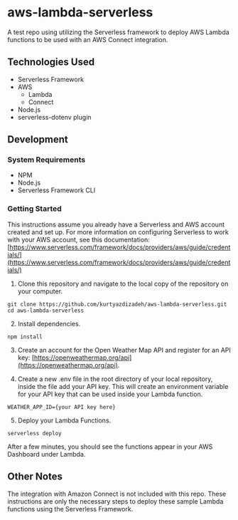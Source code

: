 # aws-lambda-serverless
A test repo using utilizing the Serverless framework to deploy AWS Lambda functions to be used with an AWS Connect integration.



## Technologies Used

- Serverless Framework
- AWS
  - Lambda
  - Connect
- Node.js
- serverless-dotenv plugin

## Development

### System Requirements
- NPM
- Node.js
- Serverless Framework CLI

### Getting Started
This instructions assume you already have a Serverless and AWS account created and set up.
For more information on configuring Serverless to work with your AWS account, see this documentation:
[https://www.serverless.com/framework/docs/providers/aws/guide/credentials/](https://www.serverless.com/framework/docs/providers/aws/guide/credentials/)

1. Clone this repository and navigate to the local copy of the repository on your computer.

```shell
git clone https://github.com/kurtyazdizadeh/aws-lambda-serverless.git
cd aws-lambda-serverless
```

2. Install dependencies.
```shell
npm install
```

3. Create an account for the Open Weather Map API and register for an API key: [https://openweathermap.org/api](https://openweathermap.org/api).

4. Create a new .env file in the root directory of your local repository, inside the file add your API key. This will create an environment variable for your API key that can be used inside your Lambda function.
```shell
WEATHER_APP_ID={your API key here}
```

5. Deploy your Lambda Functions.
```shell
serverless deploy
```

After a few minutes, you should see the functions appear in your AWS Dashboard under Lambda.


## Other Notes
The integration with Amazon Connect is not included with this repo. These instructions are only the necessary steps to deploy these sample Lambda functions using the Serverless Framework.
